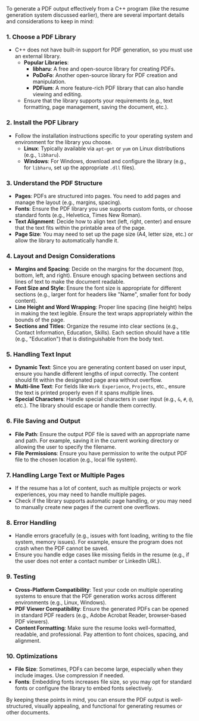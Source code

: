 To generate a PDF output effectively from a C++ program (like the resume generation system discussed earlier), there are several important details and considerations to keep in mind:

### 1. **Choose a PDF Library**
   - C++ does not have built-in support for PDF generation, so you must use an external library.
     - **Popular Libraries**: 
       - **libharu**: A free and open-source library for creating PDFs.
       - **PoDoFo**: Another open-source library for PDF creation and manipulation.
       - **PDFium**: A more feature-rich PDF library that can also handle viewing and editing.
     - Ensure that the library supports your requirements (e.g., text formatting, page management, saving the document, etc.).

### 2. **Install the PDF Library**
   - Follow the installation instructions specific to your operating system and environment for the library you choose.
     - **Linux**: Typically available via `apt-get` or `yum` on Linux distributions (e.g., `libharu`).
     - **Windows**: For Windows, download and configure the library (e.g., for `libharu`, set up the appropriate `.dll` files).

### 3. **Understand the PDF Structure**
   - **Pages**: PDFs are structured into pages. You need to add pages and manage the layout (e.g., margins, spacing).
   - **Fonts**: Ensure the PDF library you use supports custom fonts, or choose standard fonts (e.g., Helvetica, Times New Roman).
   - **Text Alignment**: Decide how to align text (left, right, center) and ensure that the text fits within the printable area of the page.
   - **Page Size**: You may need to set up the page size (A4, letter size, etc.) or allow the library to automatically handle it.

### 4. **Layout and Design Considerations**
   - **Margins and Spacing**: Decide on the margins for the document (top, bottom, left, and right). Ensure enough spacing between sections and lines of text to make the document readable.
   - **Font Size and Style**: Ensure the font size is appropriate for different sections (e.g., larger font for headers like "Name", smaller font for body content).
   - **Line Height and Word Wrapping**: Proper line spacing (line height) helps in making the text legible. Ensure the text wraps appropriately within the bounds of the page.
   - **Sections and Titles**: Organize the resume into clear sections (e.g., Contact Information, Education, Skills). Each section should have a title (e.g., "Education") that is distinguishable from the body text.

### 5. **Handling Text Input**
   - **Dynamic Text**: Since you are generating content based on user input, ensure you handle different lengths of input correctly. The content should fit within the designated page area without overflow. 
   - **Multi-line Text**: For fields like `Work Experience`, `Projects`, etc., ensure the text is printed properly even if it spans multiple lines.
   - **Special Characters**: Handle special characters in user input (e.g., `&`, `#`, `@`, etc.). The library should escape or handle them correctly.
   
### 6. **File Saving and Output**
   - **File Path**: Ensure the output PDF file is saved with an appropriate name and path. For example, saving it in the current working directory or allowing the user to specify the filename.
   - **File Permissions**: Ensure you have permission to write the output PDF file to the chosen location (e.g., local file system).
   
### 7. **Handling Large Text or Multiple Pages**
   - If the resume has a lot of content, such as multiple projects or work experiences, you may need to handle multiple pages.
   - Check if the library supports automatic page handling, or you may need to manually create new pages if the current one overflows.

### 8. **Error Handling**
   - Handle errors gracefully (e.g., issues with font loading, writing to the file system, memory issues). For example, ensure the program does not crash when the PDF cannot be saved.
   - Ensure you handle edge cases like missing fields in the resume (e.g., if the user does not enter a contact number or LinkedIn URL).

### 9. **Testing**
   - **Cross-Platform Compatibility**: Test your code on multiple operating systems to ensure that the PDF generation works across different environments (e.g., Linux, Windows).
   - **PDF Viewer Compatibility**: Ensure the generated PDFs can be opened in standard PDF readers (e.g., Adobe Acrobat Reader, browser-based PDF viewers).
   - **Content Formatting**: Make sure the resume looks well-formatted, readable, and professional. Pay attention to font choices, spacing, and alignment.

### 10. **Optimizations**
   - **File Size**: Sometimes, PDFs can become large, especially when they include images. Use compression if needed.
   - **Fonts**: Embedding fonts increases file size, so you may opt for standard fonts or configure the library to embed fonts selectively.
   
By keeping these points in mind, you can ensure the PDF output is well-structured, visually appealing, and functional for generating resumes or other documents.
